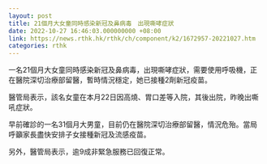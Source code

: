 ```yaml
---
layout: post
title: 21個月大女童同時感染新冠及鼻病毒　出現嘶哮症狀
date: 2022-10-27 16:46:03.000000000 +08:00
link: https://news.rthk.hk/rthk/ch/component/k2/1672957-20221027.htm
categories: rthk
---
```


一名21個月大女童同時感染新冠及鼻病毒，出現嘶哮症狀，需要使用呼吸機，正在醫院深切治療部留醫，暫時情況穩定，她已接種2劑新冠疫苗。

醫管局表示，該名女童在本月22日因高燒、胃口差等入院，其後出院，昨晚出嘶吼症狀。

早前確診的一名31個月大男童，目前仍在醫院深切治療部留醫，情況危殆。當局呼籲家長盡快安排子女接種新冠及流感疫苗。

另外，醫管局表示，逾9成非緊急服務已回復正常。
